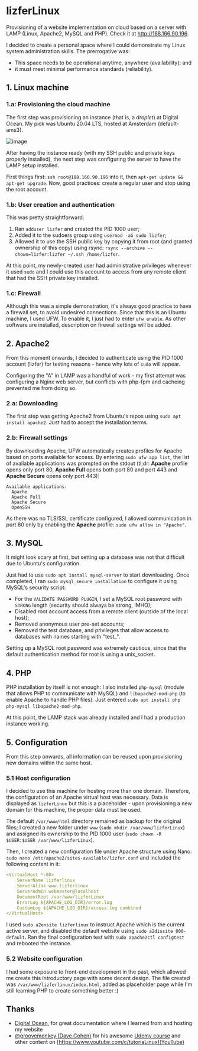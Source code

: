 # lizferLinux
Provisioning of a website implementation on cloud based on a server with LAMP (Linux, Apache2, MySQL and PHP). Check it at http://188.166.90.196.

I decided to create a personal space where I could demonstrate my Linux system administration skills. The prerrogative was:
- This space needs to be operational anytime, anywhere (availability); and
- it must meet minimal performance standards (reliability).


## 1. Linux machine

### 1.a: Provisioning the cloud machine

The first step was provisioning an instance (that is, a _droplet_) at Digital Ocean. My pick was Ubuntu 20.04 LTS, hosted at Amsterdam (default-ams3).

![image](https://user-images.githubusercontent.com/22382891/132209088-88bf6633-9c73-4460-9c9e-ec7e6225c9a3.png)

After having the instance ready (with my SSH public and private keys properly installed), the next step was configuring the server to have the LAMP setup installed. 

First things first: `ssh root@188.166.90.196` into it, then `apt-get update && apt-get upgrade`. Now, good practices: create a regular user and stop using the root account.

### 1.b: User creation and authentication

This was pretty straightforward: 

1. Ran `adduser lizfer` and created the PID 1000 user; 
2. Added it to the sudoers group using `usermod -aG sudo lizfer`;
3. Allowed it to use the SSH public key by copying it from root (and granted ownership of this copy) using rsync: `rsync --archive --chown=lizfer:lizfer ~/.ssh /home/lizfer`. 

At this point, my newly-created user had administrative privileges whenever it used `sudo` and I could use this account to access from any remote client that had the SSH private key installed.

### 1.c: Firewall

Although this was a simple demonstration, it's always good practice to have a firewall set, to avoid undesired connections. Since that this is an Ubuntu machine, I used UFW. To enable it, I just had to enter `ufw enable`. As other software are installed, description on firewall settings will be added.


## 2. Apache2

From this moment onwards, I decided to authenticate using the PID 1000 account (lizfer) for testing reasons - hence why lots of `sudo` will appear.

Configuring the "A" in LAMP was a handful of work - my first attempt was configuring a Nginx web server, but conflicts with php-fpm and cacheing prevented me from doing so. 

### 2.a: Downloading

The first step was getting Apache2 from Ubuntu's repos using `sudo apt install apache2`. Just had to accept the installation terms.

### 2.b: Firewall settings

By downloading Apache, UFW automatically creates profiles for Apache based on ports available for access. By entering `sudo ufw app list`, the list of available applications was prompted on the stdout (tl;dr: **Apache** profile opens only port 80, **Apache Full** opens both port 80 and port 443 and **Apache Secure** opens only port 443):

    Available applications:
      Apache
      Apache Full
      Apache Secure
      OpenSSH

As there was no TLS/SSL certificate configured, I allowed communication in port 80 only by enabling the **Apache** profile: `sudo ufw allow in "Apache"`.


## 3. MySQL

It might look scary at first, but setting up a database was not that difficult due to Ubuntu's configuration.

Just had to use `sudo apt install mysql-server` to start downloading. Once completed, I ran `sudo mysql_secure_installation` to configure it using MySQL's security script:
- For the `VALIDATE PASSWORD PLUGIN`, I set a MySQL root password with `STRONG` length (security should always be strong, IMHO);
- Disabled root account access from a remote client (outside of the local host);
- Removed anonymous user pre-set accounts;
- Removed the test database, and privileges that allow access to databases with names starting with "test_". 

Setting up a MySQL root password was extremely cautious, since that the default authentication method for root is using a unix_socket. 


## 4. PHP

PHP installation by itself is not enough: I also installed `php-mysql` (module that allows PHP to communicate with MySQL) and `libapache2-mod-php` (to enable Apache to handle PHP files). Just entered `sudo apt install php php-mysql libapache2-mod-php`.

At this point, the LAMP stack was already installed and I had a production instance working.


## 5. Configuration

From this step onwards, all information can be reused upon provisioning new domains within the same host.

### 5.1 Host configuration

I decided to use this machine for hosting more than one domain. Therefore, the configuration of an Apache virtual host was necessary. Data is displayed as `lizferLinux` but this is a placeholder - upon provisioning a new domain for this machine, the proper data must be used.

The default `/var/www/html` directory remained as backup for the original files; I created a new folder under `www` (`sudo mkdir /var/www/lizferLinux`) and assigned its ownership to the PID 1000 user (`sudo chown -R $USER:$USER /var/www/lizferLinux`).

Then, I created a new configuration file under Apache structure using Nano: `sudo nano /etc/apache2/sites-available/lizfer.conf` and included the following content in it:
```yaml
<VirtualHost *:80>
    ServerName lizferlinux
    ServerAlias www.lizferlinux
    ServerAdmin webmaster@localhost
    DocumentRoot /var/www/lizferLinux
    ErrorLog ${APACHE_LOG_DIR}/error.log
    CustomLog ${APACHE_LOG_DIR}/access.log combined
</VirtualHost>
```
I used `sudo a2ensite lizferlinux` to instruct Apache which is the current active server, and disabled the default website using `sudo a2dissite 000-default`. Ran the final configuration test with `sudo apache2ctl configtest` and rebooted the instance.

### 5.2 Website configuration

I had some exposure to front-end development in the past, which allowed me create this introductory page with some decent design. The file created was `/var/www/lizferlinux/index.html`, added as placeholder page while I'm still learning PHP to create something better :) 


## Thanks
- [Digital Ocean](https://www.digitalocean.com/community/tutorials/how-to-install-linux-apache-mysql-php-lamp-stack-on-ubuntu-20-04), for great documentation where I learned from and hosting my website
- [@groovemonkey (Dave Cohen)](https://github.com/groovemonkey) for his awesome [Udemy course](https://www.udemy.com/share/101Kb63@HcZhn7EZt1DD74Bm9iS3QcfMfMpwo27nepAzAPgEOdA2rfJqDb5HNVY3Xmk8BSuo/) and other content on [https://www.youtube.com/c/tutoriaLinux](YouTube)
